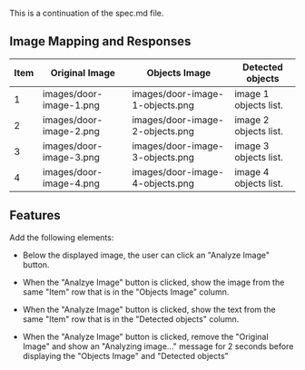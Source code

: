 This is a continuation of the spec.md file. 

## Image Mapping and Responses

|Item|Original Image|Objects Image |Detected objects |
|--|--|--|--|
|1|images/door-image-1.png | images/door-image-1-objects.png | image 1 objects list.|
|2|images/door-image-2.png | images/door-image-2-objects.png | image 2 objects list.|
|3|images/door-image-3.png | images/door-image-3-objects.png | image 3 objects list.|
|4|images/door-image-4.png | images/door-image-4-objects.png | image 4 objects list.|

## Features
Add the following elements: 

- Below the displayed image, the user can click an "Analyze Image" button.  
- When the "Analzye Image" button is clicked, show the image from the same "Item" row that is in the "Objects Image" column.

- When the "Analyze Image" button is clicked, show the text from the same "Item" row that is in the "Detected objects" column.

- When the "Analyze Image" button is clicked, remove the "Original Image" and show an "Analyzing image..." message for 2 seconds before displaying the "Objects Image" and "Detected objects"
